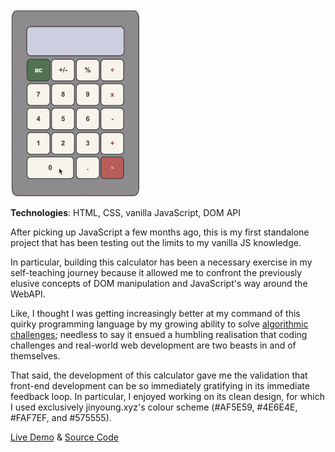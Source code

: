 
<a href="https://jinyoungch0i.github.io/Calculator/">
    <img src="calc.gif" alt='calculator demo' height="300">
</a>

**Technologies**: HTML, CSS, vanilla JavaScript, DOM API

After picking up JavaScript a few months ago, this is my first standalone project that has been testing out the limits to my vanilla JS knowledge.

In particular, building this calculator has been a necessary exercise in my self-teaching journey because it allowed me to confront the previously elusive concepts of DOM manipulation and JavaScript's way around the WebAPI. 

Like, I thought I was getting increasingly better at my command of this quirky programming language by my growing ability to solve [algorithmic challenges](https://github.com/jinyoungch0i/codeWars/tree/master/8%20kyu); needless to say it ensued a humbling realisation that coding challenges and real-world web development are two beasts in and of themselves. 

That said, the development of this calculator gave me the validation that front-end development can be so immediately gratifying in its immediate feedback loop. In particular, I enjoyed working on its clean design, for which I used exclusively jinyoung.xyz's colour scheme (#AF5E59, #4E6E4E, #FAF7EF, and #575555). 

[Live Demo](https://jinyoungch0i.github.io/Calculator/) & [Source Code](https://github.com/jinyoungch0i/Calculator)
